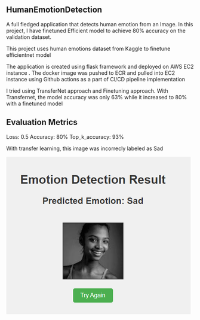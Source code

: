 ## HumanEmotionDetection
A full fledged application that detects human emotion from an Image.
In this project, I have finetuned Efficient model to achieve 80% accuracy on the validation dataset.

This project uses human emotions dataset from Kaggle to finetune efficientnet model

The application is created using flask framework and deployed on AWS EC2 instance . The docker image was pushed to ECR and pulled into EC2 instance using Github actions as a part of CI/CD pipeline implementation

I tried using TransferNet approach and Finetuning approach. With Transfernet, the model accuracy was only 63% while it increased to 80% with a finetuned model

## Evaluation Metrics

Loss: 0.5
Accuracy: 80%
Top_k_accuracy: 93%

With transfer learning, this image was incorrecly labeled as Sad

![Incorrect labeling with transfer learning](TransferLearning.png)

